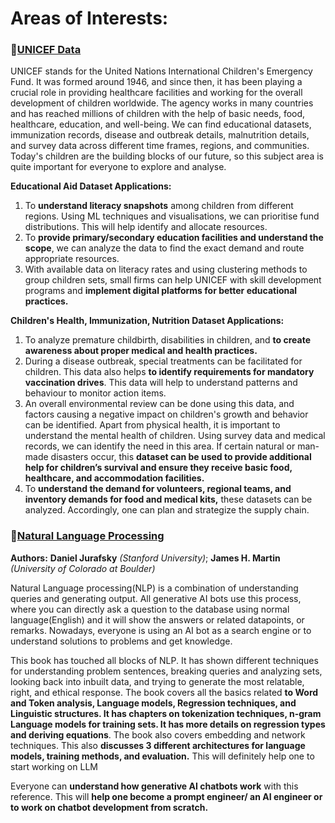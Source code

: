 # Areas of Interests:
### 📁[UNICEF Data](https://data.unicef.org/)
UNICEF stands for the United Nations International Children's Emergency Fund. It was formed around 1946, and since then, it has been playing a crucial role in providing healthcare facilities and working for the overall development of children worldwide. The agency works in many countries and has reached millions of children with the help of basic needs, food, healthcare, education, and well-being. We can find educational datasets, immunization records, disease and outbreak details, malnutrition details, and survey data across different time frames, regions, and communities. Today's children are the building blocks of our future, so this subject area is quite important for everyone to explore and analyse.

**Educational Aid Dataset Applications:**
1. To **understand literacy snapshots** among children from different regions. Using ML techniques and visualisations, we can prioritise fund distributions. This will help identify and allocate resources.
2. To **provide primary/secondary education facilities and understand the scope**, we can analyze the data to find the exact demand and route appropriate resources.
3. With available data on literacy rates and using clustering methods to group children sets, small firms can help UNICEF with skill development programs and **implement digital platforms for better educational practices.**

**Children's Health, Immunization, Nutrition Dataset Applications:**
1. To analyze premature childbirth, disabilities in children, and **to create awareness about proper medical and health practices.**
2. During a disease outbreak, special treatments can be facilitated for children. This data also helps **to identify requirements for mandatory vaccination drives**. This data will help to understand patterns and behaviour to monitor action items.
3. An overall environmental review can be done using this data, and factors causing a negative impact on children's growth and behavior can be identified. Apart from physical health, it is important to understand the mental health of children. Using survey data and medical records, we can identify the need in this area. If certain natural or man-made disasters occur, this **dataset can be used to provide additional help for children’s survival and ensure they receive basic food, healthcare, and accommodation facilities.**
4. To **understand the demand for volunteers, regional teams, and inventory demands for food and medical kits,** these datasets can be analyzed. Accordingly,  one can plan and strategize the supply chain.

### 📖[**Natural Language Processing**](https://web.stanford.edu/~jurafsky/slp3/ed3book_aug25.pdf)
**Authors:** **Daniel Jurafsky** *(Stanford University)*; **James H. Martin** *(University of Colorado at Boulder)*

Natural Language processing(NLP) is a combination of understanding queries and generating output. All generative AI bots use this process, where you can directly ask a question to the database using normal language(English) and it will show the answers or related datapoints, or remarks. Nowadays, everyone is using an AI bot as a search engine or to understand solutions to problems and get knowledge. 

This book has touched all blocks of NLP. It has shown different techniques for understanding problem sentences, breaking queries and analyzing sets, looking back into inbuilt data, and trying to generate the most relatable, right, and ethical response. The book covers all the basics related **to Word and Token analysis, Language models, Regression techniques, and Linguistic structures. It has chapters on tokenization techniques, n-gram Language models for training sets. It has more details on regression types and deriving equations**. The book also covers embedding and network techniques. This also **discusses 3 different architectures for language models, training methods, and evaluation.** This will definitely help one to start working on LLM
      
Everyone can **understand how generative AI chatbots work** with this reference. This will **help one become a prompt engineer/ an AI engineer or to work on chatbot development from scratch.** 



